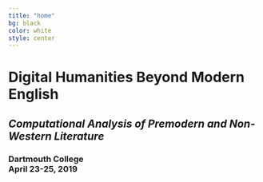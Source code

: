 ```yaml
---
title: "home"
bg: black
color: white
style: center
---
```


<div id="clickout" href="#about">
<h1 style="text-align: left;">Digital Humanities Beyond Modern English</h1>
<h2 style="font-style: italic;">Computational Analysis of Premodern and Non-Western Literature</h2>
<h3 style="position: relative; bottom: 0;">Dartmouth College<br/>April 23-25, 2019</h3>
</div>
